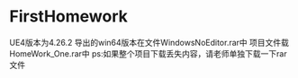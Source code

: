 # FirstHomework
UE4版本为4.26.2
导出的win64版本在文件WindowsNoEditor.rar中
项目文件载HomeWork_One.rar中
ps:如果整个项目下载丢失内容，请老师单独下载一下rar文件
